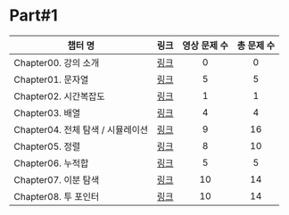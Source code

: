 # Part#1


|챕터 명|링크|영상 문제 수|총 문제 수|
|---|:---:|:---:|:---:|
| Chapter00. 강의 소개 | [링크](https://github.com/Acka1357/codingtest-java-20/tree/main/Part1_%EA%B0%95%EC%9D%98%EC%9E%90%EB%A3%8C/Ch00_%EA%B0%95%EC%9D%98%EC%86%8C%EA%B0%9C) | 0 | 0 |
| Chapter01. 문자열| [링크](https://github.com/Acka1357/codingtest-java-20/tree/main/Part1_%EA%B0%95%EC%9D%98%EC%9E%90%EB%A3%8C/Ch01_%EB%AC%B8%EC%9E%90%EC%97%B4) | 5 | 5 |
| Chapter02. 시간복잡도| [링크](https://github.com/Acka1357/codingtest-java-20/tree/main/Part1_%EA%B0%95%EC%9D%98%EC%9E%90%EB%A3%8C/Ch02_%EC%8B%9C%EA%B0%84%EB%B3%B5%EC%9E%A1%EB%8F%84) | 1 | 1 |
| Chapter03. 배열 | [링크](https://github.com/Acka1357/codingtest-java-20/tree/main/Part1_%EA%B0%95%EC%9D%98%EC%9E%90%EB%A3%8C/Ch03_%EB%B0%B0%EC%97%B4) | 4 | 4 |
| Chapter04. 전체 탐색 / 시뮬레이션 | [링크](https://github.com/Acka1357/codingtest-java-20/tree/main/Part1_%EA%B0%95%EC%9D%98%EC%9E%90%EB%A3%8C/Ch04_%EC%A0%84%EC%B2%B4%ED%83%90%EC%83%89_%EC%8B%9C%EB%AE%AC%EB%A0%88%EC%9D%B4%EC%85%98) | 9 | 16 |
| Chapter05. 정렬 | [링크](https://github.com/Acka1357/codingtest-java-20/tree/main/Part1_%EA%B0%95%EC%9D%98%EC%9E%90%EB%A3%8C/Ch05_%EC%A0%95%EB%A0%AC) | 8 | 10 |
| Chapter06. 누적합 | [링크](https://github.com/Acka1357/codingtest-java-20/tree/main/Part1_%EA%B0%95%EC%9D%98%EC%9E%90%EB%A3%8C/Ch06_%EB%88%84%EC%A0%81%ED%95%A9) | 5 | 5 |
| Chapter07. 이분 탐색 | [링크](https://github.com/Acka1357/codingtest-java-20/tree/main/Part1_%EA%B0%95%EC%9D%98%EC%9E%90%EB%A3%8C/Ch07_%EC%9D%B4%EB%B6%84%ED%83%90%EC%83%89) | 10 | 14 |
| Chapter08. 투 포인터 | [링크](https://github.com/Acka1357/codingtest-java-20/tree/main/Part1_%EA%B0%95%EC%9D%98%EC%9E%90%EB%A3%8C/Ch08_%ED%88%AC%ED%8F%AC%EC%9D%B8%ED%84%B0) | 10 | 14 |
